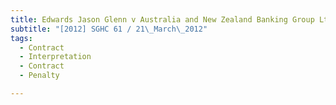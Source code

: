 ```yaml
---
title: Edwards Jason Glenn v Australia and New Zealand Banking Group Ltd
subtitle: "[2012] SGHC 61 / 21\_March\_2012"
tags:
  - Contract
  - Interpretation
  - Contract
  - Penalty

---
```


